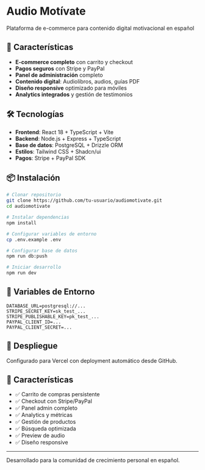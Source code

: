 # Audio Motívate

Plataforma de e-commerce para contenido digital motivacional en español

## 🚀 Características

- **E-commerce completo** con carrito y checkout
- **Pagos seguros** con Stripe y PayPal
- **Panel de administración** completo
- **Contenido digital**: Audiolibros, audios, guías PDF
- **Diseño responsive** optimizado para móviles
- **Analytics integrados** y gestión de testimonios

## 🛠️ Tecnologías

- **Frontend**: React 18 + TypeScript + Vite
- **Backend**: Node.js + Express + TypeScript
- **Base de datos**: PostgreSQL + Drizzle ORM
- **Estilos**: Tailwind CSS + Shadcn/ui
- **Pagos**: Stripe + PayPal SDK

## 📦 Instalación

```bash
# Clonar repositorio
git clone https://github.com/tu-usuario/audiomotivate.git
cd audiomotivate

# Instalar dependencias
npm install

# Configurar variables de entorno
cp .env.example .env

# Configurar base de datos
npm run db:push

# Iniciar desarrollo
npm run dev
```

## 🔧 Variables de Entorno

```env
DATABASE_URL=postgresql://...
STRIPE_SECRET_KEY=sk_test_...
STRIPE_PUBLISHABLE_KEY=pk_test_...
PAYPAL_CLIENT_ID=...
PAYPAL_CLIENT_SECRET=...
```

## 🚀 Despliegue

Configurado para Vercel con deployment automático desde GitHub.

## 📱 Características

- ✅ Carrito de compras persistente
- ✅ Checkout con Stripe/PayPal
- ✅ Panel admin completo
- ✅ Analytics y métricas
- ✅ Gestión de productos
- ✅ Búsqueda optimizada
- ✅ Preview de audio
- ✅ Diseño responsive

---

Desarrollado para la comunidad de crecimiento personal en español.
